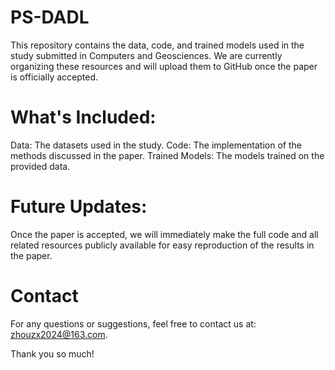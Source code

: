 # PS-DADL
This repository contains the data, code, and trained models used in the study submitted in Computers and Geosciences.   We are currently organizing these resources and will upload them to GitHub once the paper is officially accepted.

# What's Included:
Data: The datasets used in the study.
Code: The implementation of the methods discussed in the paper.
Trained Models: The models trained on the provided data.

# Future Updates:
Once the paper is accepted, we will immediately make the full code and all related resources publicly available for easy reproduction of the results in the paper.

# Contact
For any questions or suggestions, feel free to contact us at: zhouzx2024@163.com.

Thank you so much!


